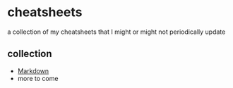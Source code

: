 # cheatsheets
a collection of my cheatsheets that I might or might not periodically update

## collection
* [Markdown](/markdown/markdown_cheatsheet.md)
* more to come
